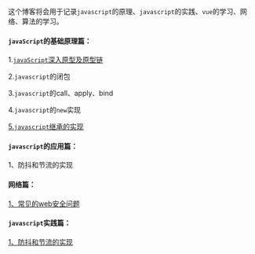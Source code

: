 这个博客将会用于记录`javascript`的原理、`javascript`的实践、`vue`的学习、网络、算法的学习。

#### `javaScript`的基础原理篇：

1.[`javaScript`深入原型及原型链](https://github.com/Liang34/My_blog/issues/7)

2.`javascript`的闭包

3.`javascript`的call、apply、bind

4.`javascript`的`new`实现

[5.`javascript`继承的实现](https://github.com/Liang34/My_blog/blob/main/javascript%E5%8E%9F%E7%90%86%E7%AF%87/javascript%E7%BB%A7%E6%89%BF%E7%9A%84%E5%AE%9E%E7%8E%B0.md)

#### `javascript`的应用篇：

1、防抖和节流的实现



#### 网络篇：

[1、常见的web安全问题](https://github.com/Liang34/My_blog/issues/1)

#### `javascript`实践篇：

[1、防抖和节流的实现](https://github.com/Liang34/My_blog/issues/2)

